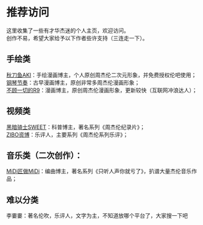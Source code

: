 # 推荐访问
这里收集了一些有才华杰迷的个人主页，欢迎访问。<br>
创作不易，希望大家给予以下作者些许支持（三连走一下）。

## 手绘类
[秋刀鱼AKI](https://www.xiaohongshu.com/user/profile/5cf370a80000000010023a6c "秋刀鱼")：手绘漫画博主，个人原创周杰伦二次元形象，并免费授权伦吧使用；<br>
[钢琴节奏](https://weibo.com/u/1143375352 "钢琴节奏")：古早漫画博主，原创非常多周杰伦漫画形象；<br>
[不顾一切的R9](https://weibo.com/2579590884 "不顾一切的R9")：漫画博主，原创周杰伦漫画形象，更新较快（互联网冲浪达人）；
## 视频类
[黑暗骑士SWEET](https://space.bilibili.com/174385946 "黑暗骑士SWEET")：科普博主，著名系列《周杰伦纪录片》；<br>
[ZIBO资博](https://space.bilibili.com/10097538 "ZIBO资博")：乐评人，主要系列《周杰伦系列乐评》；
## 音乐类（二次创作）：
[MiDi匠做MiDi](https://space.bilibili.com/25732134 "MiDi匠做MiDi")：编曲博主，著名系列《只听人声你就亏了》，扒谱大量杰伦音乐作品；

## 难以分类
李嫑嫑：著名伦吹，乐评人，文字为主，不知道放哪个平台了，大家搜一下吧